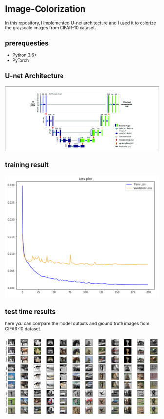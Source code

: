 # Image-Colorization

In this repository, I implemented U-net architecture and I used it to colorize the grayscale images from CIFAR-10 dataset.



## prerequesties

- Python 3.6+
- PyTorch


## U-net Architecture

<h3 align="center">
  <img src="images/Unet-architecture.png" width="800">
</h3>


## training result

<h3 align="center">
  <img src="images/training_results.png" width="800">
</h3>


## test time results
here you can compare the model outputs and ground truth images from CIFAR-10 dataset.

<h3 align="center">
  <img src="images/test_time_results.png" width="800">
</h3>
